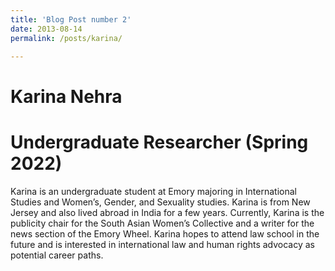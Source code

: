```yaml
---
title: 'Blog Post number 2'
date: 2013-08-14
permalink: /posts/karina/

---
```


Karina Nehra
======
Undergraduate Researcher (Spring 2022)
======

Karina is an undergraduate student at Emory majoring in International Studies and Women’s, Gender, and Sexuality studies. Karina is from New Jersey and also lived abroad in India for a few years. Currently, Karina is the publicity chair for the South Asian Women’s Collective and a writer for the news section of the Emory Wheel. Karina hopes to attend law school in the future and is interested in international law and human rights advocacy as potential career paths.
